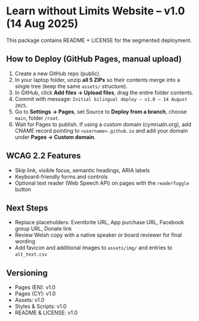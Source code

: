 # Learn without Limits Website – v1.0 (14 Aug 2025)

This package contains README + LICENSE for the segmented deployment.

## How to Deploy (GitHub Pages, manual upload)
1) Create a new GitHub repo (public).
2) In your laptop folder, unzip **all 5 ZIPs** so their contents merge into a single tree (keep the same `assets/` structure).
3) In GitHub, click **Add files → Upload files**, drag the entire folder contents.
4) Commit with message: `Initial bilingual deploy – v1.0 – 14 August 2025`.
5) Go to **Settings → Pages**, set Source to **Deploy from a branch**, choose `main`, folder `/root`.
6) Wait for Pages to publish. If using a custom domain (cymrualn.org), add CNAME record pointing to `<username>.github.io` and add your domain under **Pages → Custom domain**.

## WCAG 2.2 Features
- Skip link, visible focus, semantic headings, ARIA labels
- Keyboard-friendly forms and controls
- Optional text reader (Web Speech API) on pages with the `readerToggle` button

## Next Steps
- Replace placeholders: Eventbrite URL, App purchase URL, Facebook group URL, Donate link
- Review Welsh copy with a native speaker or board reviewer for final wording
- Add favicon and additional images to `assets/img/` and entries to `alt_text.csv`

## Versioning
- Pages (EN): v1.0
- Pages (CY): v1.0
- Assets: v1.0
- Styles & Scripts: v1.0
- README & LICENSE: v1.0
